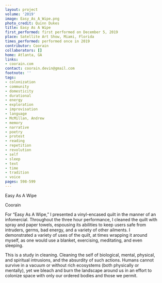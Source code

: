 ```yaml
---
layout: project
volume: '2019'
image: Easy_As_A_Wipe.png
photo_credit: Quinn Dukes
title: Easy As A Wipe
first_performed: first performed on December 5, 2019
place: Satellite Art Show, Miami, Florida
times_performed: performed once in 2019
contributor: Coorain
collaborators: []
home: Atlanta, GA
links:
- coorain.com
contact: coorain.devin@gmail.com
footnote: ''
tags:
- colonization
- community
- domesticity
- durational
- energy
- exploration
- improvisation
- language
- McMillan, Andrew
- memory
- narrative
- poetry
- protest
- reading
- repetition
- revolution
- self
- sleep
- text
- time
- tradition
- voice
pages: 598-599
---
```


Easy As A Wipe

Coorain

For “Easy As A Wipe,” I presented a vinyl-encased quilt in the manner of an infomercial. Throughout the three hour performance, I cleaned the quilt with spray and paper towels, espousing its abilities to keep users safe from intruders, germs, bad energy, and a variety of other ailments. I demonstrated a variety of uses of the quilt, at times wrapping it around myself, as one would use a blanket, exercising, meditating, and even sleeping.

This is a study in cleaning. Cleaning the self of biological, mental, physical, and spiritual intrusions, and the absurdity of such actions. Humans cannot survive in a vacuum or without rich ecosystems (both physically or mentally), yet we bleach and burn the landscape around us in an effort to colonize space with only our ordered bodies and those we permit.
